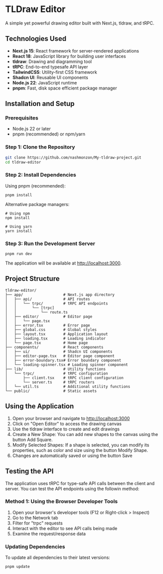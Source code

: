 # TLDraw Editor

A simple yet powerful drawing editor built with Next.js, tldraw, and tRPC.



## Technologies Used

- **Next.js 15**: React framework for server-rendered applications
- **React 18**: JavaScript library for building user interfaces
- **tldraw**: Drawing and diagramming tool
- **tRPC**: End-to-end typesafe API layer
- **TailwindCSS**: Utility-first CSS framework
- **Shadcn UI**: Reusable UI components
- **Node.js 22**: JavaScript runtime
- **pnpm**: Fast, disk space efficient package manager

## Installation and Setup

### Prerequisites

- Node.js 22 or later
- pnpm (recommended) or npm/yarn

### Step 1: Clone the Repository

```bash
git clone https://github.com/nashmonzon/My-tldraw-project.git
cd tldraw-editor
```

### Step 2: Install Dependencies

Using pnpm (recommended):

```shellscript
pnpm install
```

Alternative package managers:

```shellscript
# Using npm
npm install

# Using yarn
yarn install
```

### Step 3: Run the Development Server

```shellscript
pnpm run dev
```

The application will be available at [http://localhost:3000](http://localhost:3000).

## Project Structure

```plaintext
tldraw-editor/
├── app/                  # Next.js app directory
│   ├── api/              # API routes
│   │   └── trpc/         # tRPC API endpoints
│   │       └── [trpc]
│   │           └── route.ts
│   ├── editor/           # Editor page
│   │   └── page.tsx
│   ├── error.tsx         # Error page
│   ├── global.css        # Global styles
│   ├── layout.tsx        # Application layout
│   ├── loading.tsx       # Loading indicator
│   └── page.tsx          # Home page
├── components/           # React components
│   ├── ui/               # Shadcn UI components
│   ├── editor-page.tsx   # Editor page component
│   ├── error-boundary.tsx# Error boundary component
│   └── loading-spinner.tsx # Loading spinner component
├── lib/                  # Utility functions
│   └── trpc/             # tRPC configuration
│       ├── client.tsx    # tRPC client configuration
│       └── server.ts     # tRPC routers
│   └── util.ts           # Additional utility functions
└── public/               # Static assets
```

## Using the Application

1. Open your browser and navigate to [http://localhost:3000](http://localhost:3000)
2. Click on "Open Editor" to access the drawing canvas
3. Use the tldraw interface to create and edit drawings
4. Create a New Shape: You can add new shapes to the canvas using the button Add Square.
5. Modify Selected Shapes: If a shape is selected, you can modify its properties, such as color and size using the button Modify Shape.
6. Changes are automatically saved or using the button Save

## Testing the API

The application uses tRPC for type-safe API calls between the client and server. You can test the API endpoints using the followin method:

### Method 1: Using the Browser Developer Tools

1. Open your browser's developer tools (F12 or Right-click > Inspect)
2. Go to the Network tab
3. Filter for "trpc" requests
4. Interact with the editor to see API calls being made
5. Examine the request/response data

### Updating Dependencies

To update all dependencies to their latest versions:

```shellscript
pnpm update
```
